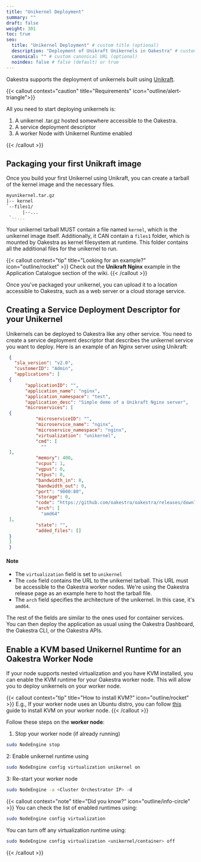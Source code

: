 ```yaml
---
title: "Unikernel Deployment"
summary: ""
draft: false
weight: 301
toc: true
seo:
  title: "Unikernel Deployment" # custom title (optional)
  description: "Deployment of Unikraft Unikernels in Oakestra" # custom description (recommended)
  canonical: "" # custom canonical URL (optional)
  noindex: false # false (default) or true
---
```


Oakestra supports the deployment of unikernels built using [Unikraft](http://unikraft.org). 

{{< callout context="caution" title="Requirements" icon="outline/alert-triangle">}}

All you need to start deploying unikernels is:

1. A unikernel .tar.gz hosted somewhere accessible to the Oakestra.
2. A service deployment descriptor 
3. A worker Node with Unikernel Runtime enabled

{{< /callout >}}

## Packaging your first Unikraft image 

Once you build your first Unikernel using Unikraft, you can create a tarball of the kernel image and the necessary files.

```bash
myunikernel.tar.gz
|-- kernel
`--files1/
      |--...
 `--...
```

Your unikernel tarball MUST contain a file named `kernel`, which is the unikernel image itself. Additionally, it CAN contain a `files1` folder, which is mounted by Oakestra as kernel filesystem at runtime. This folder contains all the additional files for the unikernel to run.

{{< callout context="tip" title="Looking for an example?" icon="outline/rocket" >}}
Check out the **Unikraft Nginx** example in the Application Catalogue section of the wiki.
{{< /callout >}}

Once you've packaged your unikernel, you can upload it to a location accessible to Oakestra, such as a web server or a cloud storage service.

## Creating a Service Deployment Descriptor for your Unikernel

Unikernels can be deployed to Oakestra like any other service. You need to create a service deployment descriptor that describes the unikernel service you want to deploy.
Here is an example of an Nginx server using Unikraft:

```json {title="unikernel-nginx.json"}
 {
   "sla_version": "v2.0",
   "customerID": "Admin",
   "applications": [
 {
       "applicationID": "",
       "application_name": "nginx",
       "application_namespace": "test",
       "application_desc": "Simple demo of a Unikraft Nginx server",
       "microservices": [
 {
           "microserviceID": "",
           "microservice_name": "nginx",
           "microservice_namespace": "nginx",
           "virtualization": "unikernel",
           "cmd": [
             ""
 ],
           "memory": 400,
           "vcpus": 1,
           "vgpus": 0,
           "vtpus": 0,
           "bandwidth_in": 0,
           "bandwidth_out": 0,
           "port": "9000:80",
           "storage": 0,
           "code": "https://github.com/oakestra/oakestra/releases/download/alpha-v0.4.301/nginx_amd64.tar.gz",
           "arch": [
             "amd64"
 ],
           "state": "",
           "added_files": []
 }
 ]
 }
 ```

 #### Note

- The `virtualization` field is set to `unikernel`
- The `code` field contains the URL to the unikernel tarball. This URL must be accessible to the Oakestra worker nodes. We're using the Oakestra release page as an example here to host the tarball file.
- The `arch` field specifies the architecture of the unikernel. In this case, it's `amd64`.

The rest of the fields are similar to the ones used for container services.
You can then deploy the application as usual using the Oakestra Dashboard, the Oakestra CLI, or the Oakestra APIs.

## Enable a KVM based Unikernel Runtime for an Oakestra Worker Node

If your node supports nested virtualization and you have KVM installed, you can enable the KVM runtime for your Oakestra worker node. This will allow you to deploy unikernels on your worker node.

{{< callout context="tip" title="How to install KVM?" icon="outline/rocket" >}}
E.g., If your worker node uses an Ubuntu distro, you can follow [this](https://phoenixnap.com/kb/ubuntu-install-kvm) guide to install KVM on your worker node.
{{< /callout >}}

Follow these steps on the **worker node**:

1. Stop your worker node (if already running)
```bash
sudo NodeEngine stop
```
2: Enable unikernel runtime using 
```bash
sudo NodeEngine config virtualization unikernel on
```
3: Re-start your worker node
```bash
sudo NodeEngine -a <Cluster Orchestrator IP> -d
```
{{< callout context="note" title="Did you know?" icon="outline/info-circle" >}}
You can check the list of enabled runtimes using:
```bash
sudo NodeEngine config virtualization
```

You can turn off any virtualization runtime using:
```bash
sudo NodeEngine config virtualization <unikernel/container> off
```
{{< /callout >}}



